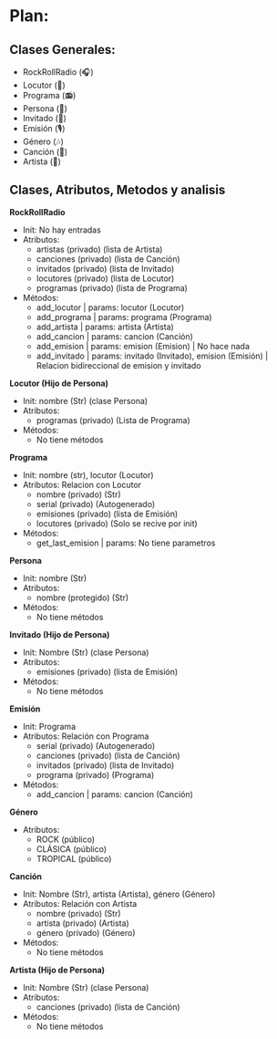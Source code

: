 # **Plan:**

## **Clases Generales:**
- RockRollRadio (🎧)
- Locutor (🎤)
- Programa (📻)
- Persona (👤)
- Invitado (👥)
- Emisión (🎙️)
- Género (🎶)
- Canción (🎵)
- Artista (🎸)

## **Clases, Atributos, Metodos y analisis**
**RockRollRadio**
- Init: No hay entradas
- Atributos:
  - artistas (privado) (lista de Artista)
  - canciones (privado) (lista de Canción)
  - invitados (privado) (lista de Invitado)
  - locutores (privado) (lista de Locutor)
  - programas (privado) (lista de Programa)
- Métodos:
  - add_locutor | params: locutor (Locutor)
  - add_programa | params: programa (Programa)
  - add_artista | params: artista (Artista)
  - add_cancion | params: cancion (Canción)
  - add_emision  | params: emision (Emision) | No hace nada
  - add_invitado | params: invitado (Invitado), emision (Emisión) | Relacion bidireccional de emision y invitado

**Locutor (Hijo de Persona)**
- Init: nombre (Str) (clase Persona)
- Atributos:
  - programas (privado) (Lista de Programa)
- Métodos:
  - No tiene métodos

**Programa**
- Init: nombre (str), locutor (Locutor) 
- Atributos: Relacion con Locutor
  - nombre (privado) (Str)
  - serial (privado) (Autogenerado)
  - emisiones (privado) (lista de Emisión)
  - locutores (privado) (Solo se recive por init)
- Métodos:
  - get_last_emision | params: No tiene parametros

**Persona**  
- Init: nombre (Str)
- Atributos:
  - nombre (protegido) (Str)
- Métodos:
  - No tiene métodos
  
**Invitado (Hijo de Persona)**
- Init: Nombre (Str) (clase Persona) 
- Atributos:
  - emisiones (privado) (lista de Emisión)
- Métodos:
  - No tiene métodos

**Emisión**
- Init: Programa 
- Atributos: Relación con Programa
  - serial (privado) (Autogenerado)
  - canciones (privado) (lista de Canción)
  - invitados (privado) (lista de Invitado)
  - programa (privado) (Programa)
- Métodos:
  - add_cancion | params: cancion (Canción)

**Género** 
- Atributos:
  - ROCK (público)
  - CLÁSICA (público)
  - TROPICAL (público)

**Canción**
- Init: Nombre (Str), artista (Artista), género (Género) 
- Atributos: Relación con Artista
  - nombre (privado) (Str)
  - artista (privado) (Artista)
  - género (privado) (Género)
- Métodos:
  - No tiene métodos

**Artista (Hijo de Persona)**
- Init: Nombre (Str) (clase Persona)
- Atributos:
  - canciones (privado) (lista de Canción)
- Métodos:
  - No tiene métodos
